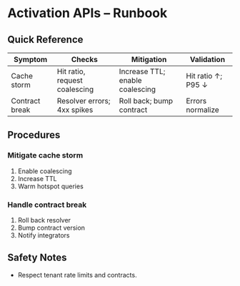 # Activation APIs – Runbook

## Quick Reference
| Symptom | Checks | Mitigation | Validation |
|---|---|---|---|
| Cache storm | Hit ratio, request coalescing | Increase TTL; enable coalescing | Hit ratio ↑; P95 ↓ |
| Contract break | Resolver errors; 4xx spikes | Roll back; bump contract | Errors normalize |

## Procedures
### Mitigate cache storm
1. Enable coalescing
2. Increase TTL
3. Warm hotspot queries

### Handle contract break
1. Roll back resolver
2. Bump contract version
3. Notify integrators

## Safety Notes
- Respect tenant rate limits and contracts.
